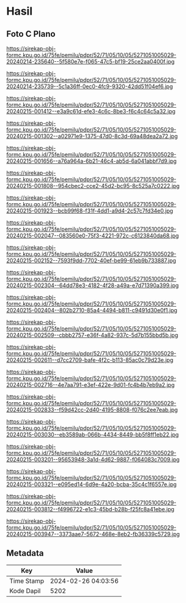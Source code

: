 # Hasil

## Foto C Plano

https://sirekap-obj-formc.kpu.go.id/75fe/pemilu/pdpr/52/71/05/10/05/5271051005029-20240214-235640--5f580e7e-f065-47c5-bf19-25ce2aa0400f.jpg

https://sirekap-obj-formc.kpu.go.id/75fe/pemilu/pdpr/52/71/05/10/05/5271051005029-20240214-235739--5c1a36ff-0ec0-4fc9-9320-42dd51f04ef6.jpg

https://sirekap-obj-formc.kpu.go.id/75fe/pemilu/pdpr/52/71/05/10/05/5271051005029-20240215-001412--e3a9c61d-efe3-4c6c-8be3-f6c4c64c5a32.jpg

https://sirekap-obj-formc.kpu.go.id/75fe/pemilu/pdpr/52/71/05/10/05/5271051005029-20240215-001302--a02971e9-1375-47d0-8c3d-69a48dea2a72.jpg

https://sirekap-obj-formc.kpu.go.id/75fe/pemilu/pdpr/52/71/05/10/05/5271051005029-20240215-001656--a76a964a-6b21-46c4-ab5d-6a041abbf7d9.jpg

https://sirekap-obj-formc.kpu.go.id/75fe/pemilu/pdpr/52/71/05/10/05/5271051005029-20240215-001808--954cbec2-cce2-45d2-bc95-8c525a7c0222.jpg

https://sirekap-obj-formc.kpu.go.id/75fe/pemilu/pdpr/52/71/05/10/05/5271051005029-20240215-001923--bcb99f68-f31f-4dd1-a9d4-2c57c7fd34e0.jpg

https://sirekap-obj-formc.kpu.go.id/75fe/pemilu/pdpr/52/71/05/10/05/5271051005029-20240215-002047--083560e0-75f3-4221-972c-c6123840da68.jpg

https://sirekap-obj-formc.kpu.go.id/75fe/pemilu/pdpr/52/71/05/10/05/5271051005029-20240215-002152--7593f9dd-7702-40ef-be99-61eb9b733887.jpg

https://sirekap-obj-formc.kpu.go.id/75fe/pemilu/pdpr/52/71/05/10/05/5271051005029-20240215-002304--64dd78e3-4182-4f28-a49a-e7d71390a399.jpg

https://sirekap-obj-formc.kpu.go.id/75fe/pemilu/pdpr/52/71/05/10/05/5271051005029-20240215-002404--802b2710-85a4-4494-b811-c9491d30e0f1.jpg

https://sirekap-obj-formc.kpu.go.id/75fe/pemilu/pdpr/52/71/05/10/05/5271051005029-20240215-002509--cbbb2757-e36f-4a82-937c-5d7b155bbd5b.jpg

https://sirekap-obj-formc.kpu.go.id/75fe/pemilu/pdpr/52/71/05/10/05/5271051005029-20240215-002611--d7cc2709-bafe-4f2c-b113-85ac0c79d23e.jpg

https://sirekap-obj-formc.kpu.go.id/75fe/pemilu/pdpr/52/71/05/10/05/5271051005029-20240215-002716--4e7aa791-e3ef-422e-9d01-fc4b4b7eb9a2.jpg

https://sirekap-obj-formc.kpu.go.id/75fe/pemilu/pdpr/52/71/05/10/05/5271051005029-20240215-002833--f59d42cc-2d40-4195-8808-f076c2ee7eab.jpg

https://sirekap-obj-formc.kpu.go.id/75fe/pemilu/pdpr/52/71/05/10/05/5271051005029-20240215-003030--eb3589ab-066b-4434-8449-bb5f8ff1eb22.jpg

https://sirekap-obj-formc.kpu.go.id/75fe/pemilu/pdpr/52/71/05/10/05/5271051005029-20240215-003201--95653948-3a1d-4d62-9887-f064083c7009.jpg

https://sirekap-obj-formc.kpu.go.id/75fe/pemilu/pdpr/52/71/05/10/05/5271051005029-20240215-003321--e095ed14-6d9e-4a20-bcba-35c4c1f6557e.jpg

https://sirekap-obj-formc.kpu.go.id/75fe/pemilu/pdpr/52/71/05/10/05/5271051005029-20240215-003812--f4996722-e1c3-45bd-b28b-f25fc8a41ebe.jpg

https://sirekap-obj-formc.kpu.go.id/75fe/pemilu/pdpr/52/71/05/10/05/5271051005029-20240215-003947--3373aae7-5672-468e-8eb2-fb36339c5729.jpg


## Metadata

| Key        | Value               |
| ---------- | ------------------- |
| Time Stamp | 2024-02-26 04:03:56 |
| Kode Dapil | 5202                |



